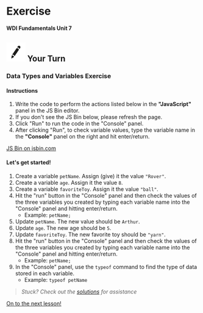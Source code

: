 # Exercise

**WDI Fundamentals Unit 7**

## ![Your Turn](../../.gitbook/assets/exercise%20%282%29.png) Your Turn

### Data Types and Variables Exercise

#### Instructions

1. Write the code to perform the actions listed below in the **"JavaScript"** panel in the JS Bin editor. 
2. If you don't see the JS Bin below, please refresh the page.
3. Click "Run" to run the code in the "Console" panel.
4. After clicking "Run", to check variable values, type the variable name in the **"Console"** panel on the right and hit enter/return.

[JS Bin on jsbin.com](http://jsbin.com/yoqefif/2/edit?js,console&height600)

#### Let's get started!

1. Create a variable `petName`. Assign \(give\) it the value `"Rover"`.
2. Create a variable `age`. Assign it the value `8`.
3. Create a variable `favoriteToy`. Assign it the value `"ball"`.
4. Hit the "run" button in the "Console" panel and then check the values of the three variables you created by typing each variable name into the "Console" panel and hitting enter/return.
   * Example: `petName;`
5. Update `petName`. The new value should be `Arthur`.
6. Update `age`. The new age should be `5`.
7. Update `favoriteToy`. The new favorite toy should be `"yarn"`.
8. Hit the "run" button in the "Console" panel and then check the values of the three variables you created by typing each variable name into the "Console" panel and hitting enter/return.
   * Example: `petName;`
9. In the "Console" panel, use the `typeof` command to find the type of data stored in each variable.
   * Example: `typeof petName`

> _Stuck? Check out the_ [_solutions_](../../exercise-solutions.md#data-types) _for assistance_

[On to the next lesson!](../expressions-evals/)

